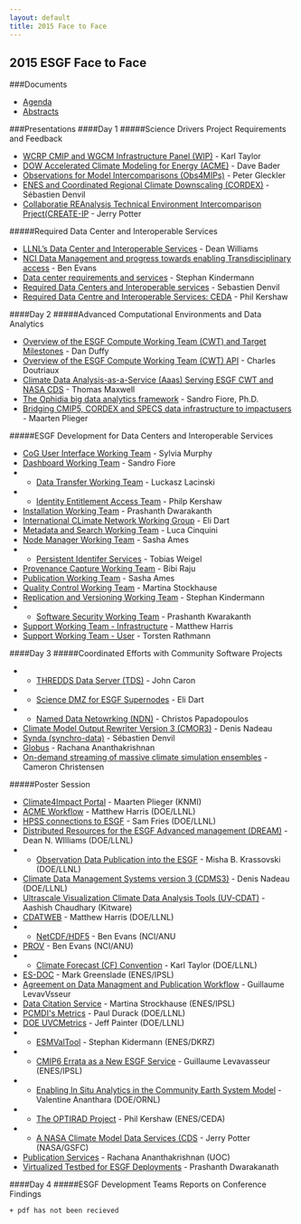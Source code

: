 ```yaml
---
layout: default
title: 2015 Face to Face
---
```


## 2015 ESGF Face to Face
###Documents
* [Agenda][agenda]
* [Abstracts][abstracts]

###Presentations
####Day 1
#####Science Drivers Project Requirements and Feedback
* [WCRP CMIP and WGCM Infrastructure Panel (WIP)][35] - Karl Taylor
* [DOW Accelerated Climate Modeling for Energy (ACME)][58] - Dave Bader
* [Observations for Model Intercomparisons (Obs4MIPs)][47] - Peter Gleckler
* [ENES and Coordinated Regional Climate Downscaling (CORDEX)][65] - Sébastien Denvil
* [Collaboratie REAnalysis Technical Environment Intercomparison Prject(CREATE-IP][33] - Jerry Potter

#####Required Data Center and Interoperable Services
* [LLNL’s Data Center and Interoperable Services][60] - Dean Williams
* [NCI Data Management and progress towards enabling Transdisciplinary access][44] - Ben Evans
* [Data center requirements and services][67] - Stephan Kindermann
* [Required Data Centers and Interoperable services][63] - Sebastien Denvil
* [Required Data Centre and Interoperable Services: CEDA][49] - Phil Kershaw


####Day 2
#####Advanced Computational Environments and Data Analytics
* [Overview of the ESGF Compute Working Team (CWT) and Target Milestones][54] - Dan Duffy
* [Overview of the ESGF Compute Working Team (CWT) API][50] - Charles Doutriaux
* [Climate Data Analysis-as-a-Service (Aaas) Serving ESGF CWT and NASA CDS][69] - Thomas Maxwell
* [The Ophidia big data analytics framework][57] - Sandro Fiore, Ph.D.
* [Bridging CMIP5, CORDEX and SPECS data infrastructure to impactusers][45] - Maarten Plieger

#####ESGF Development for Data Centers and Interoperable Services
* [CoG User Interface Working Team][76] - Sylvia Murphy
* [Dashboard Working Team][56] - Sandro Fiore
* + [Data Transfer Working Team][#] - Luckasz Lacinski
* + [Identity Entitlement Access Team][#] - Philp Kershaw
* [Installation Working Team][51] - Prashanth Dwarakanth
* [International CLimate Network Working Group][36] - Eli Dart
* [Metadata and Search Working Team][66] - Luca Cinquini
* [Node Manager Working Team][59] - Sasha Ames
* + [Persistent Identifer Services][#] - Tobias Weigel
* [Provenance Capture Working Team][53] - Bibi Raju
* [Publication Working Team][61] - Sasha Ames
* [Quality Control Working Team][74] - Martina Stockhause
* [Replication and Versioning Working Team][37] - Stephan Kindermann
* + [Software Security Working Team][3] - Prashanth Kwarakanth
* [Support Working Team - Infrastructure][41] - Matthew Harris
* [Support Working Team - User][71] - Torsten Rathmann


####Day 3
#####Coordinated Efforts with Community Software Projects
* + [THREDDS Data Server (TDS)][#] - John Caron
* + [Science DMZ for ESGF Supernodes][#] - Eli Dart
* + [Named Data Netowrking (NDN)][#] - Christos Papadopoulos
* [Climate Model Output Rewriter Version 3 (CMOR3)][46] - Denis Nadeau
* [Synda (synchro-data)][30] - Sébastien Denvil
* [Globus][55] - Rachana Ananthakrishnan
* [On-demand streaming of massive climate simulation ensembles][48] - Cameron Christensen

#####Poster Session
* [Climate4Impact Portal][7] - Maarten Plieger (KNMI)
* [ACME Workflow][3] - Matthew Harris (DOE/LLNL)
* [HPSS connections to ESGF][10] - Sam Fries (DOE/LLNL)
* [Distributed Resources for the ESGF Advanced management (DREAM)][9] - Dean N. WIlliams (DOE/LLNL)
* + [Observation Data Publication into the ESGF][#] - Misha B. Krassovski (DOE/LLNL)
* [Climate Data Management Systems version 3 (CDMS3)][8] - Denis Nadeau (DOE/LLNL)
* [Ultrascale Visualization Climate Data Analysis Tools (UV-CDAT)][14] - Aashish Chaudhary (Kitware)
* [CDATWEB][1] - Matthew Harris (DOE/LLNL)
* + [NetCDF/HDF5][#] - Ben Evans (NCI/ANU
* [PROV][4] - Ben Evans (NCI/ANU)
* + [Climate Forecast (CF) Convention][#] - Karl Taylor (DOE/LLNL)
* [ES-DOC][2] - Mark Greenslade (ENES/IPSL)
* [Agreement on Data Managment and Publication Workflow][5] - Guillaume LevavVsseur
* [Data Citation Service][15] - Martina Strockhause (ENES/IPSL)
* [PCMDI's Metrics][6] - Paul Durack (DOE/LLNL)
* [DOE UVCMetrics][11] - Jeff Painter (DOE/LLNL)
* + [ESMValTool][#] - Stephan Kidermann (ENES/DKRZ)
* + [CMIP6 Errata as a New ESGF Service][#] - Guillaume Levavasseur (ENES/IPSL)
* + [Enabling In Situ Analytics in the Community Earth System Model][#] - Valentine Ananthara (DOE/ORNL)
* + [The OPTIRAD Project][#] - Phil Kershaw (ENES/CEDA)
* + [A NASA Climate Model Data Services (CDS][#] - Jerry Potter (NASA/GSFC) 
* [Publication Services][12] - Rachana Ananthakrishnan (UOC)
* [Virtualized Testbed for ESGF Deployments][13] - Prashanth Dwarakanath


####Day 4
#####ESGF Development Teams Reports on Conference Findings


`+ pdf has not been recieved`


[agenda]: media/pdf/2015-ESGF-Agenda.pdf 
[abstracts]: media/pdf/2015-ESGF-Abstacts.pdf 

 [#]: #
 [1]: media/2015-F2F/Posters/ACME_CDATWEB.pdf
 [2]: media/2015-F2F/Posters/Earth-System-Documentation-(ES-DOC)-Preparations-for-CMIP6.pdf
 [3]: media/2015-F2F/Posters/ACME_Dashboard.pdf
 [4]: media/2015-F2F/Posters/Enhance-Reusability-and-Reproducibility-using-NCI-Provenance-Capturing-System.pdf
 [5]: media/2015-F2F/Posters/Agreement-on-data-management-and-ESGF-publication-workflow.pdf
 [6]: media/2015-F2F/Posters/Next-Generation-Objective-Testing-of-Climate-Models-Using-UV-CDAT-and-ESGF.pdf
 [7]: media/2015-F2F/Posters/Bridging-SPECS-CMIP5-and-CORDEX-data-to-impact-users.pdf
 [8]: media/2015-F2F/Posters/Parallelizing-the-Climate-Data-Management-System-version-3-(CDMS).pdf
 [9]: media/2015-F2F/Posters/DREAM-Distributed-Resources-for-the-ESGF-Advanced-Management.pdf
[10]: media/2015-F2F/Posters/Touching-BASE-Connecting-ESGF-to-HPSS.pdf
[11]: media/2015-F2F/Posters/UVCMetrics-Improved-Diagnostics.pdf
[12]: media/2015-F2F/Posters/ESGF-Publication.pdf
[13]: media/2015-F2F/Posters/VIRTUALIZED-TESTBED-FOR-ESGF-DEPLOYMENTS.pdf
[14]: media/2015-F2F/Posters/ESGF-UVCDAT.pdf
[15]: media/2015-F2F/Posters/Data-Citation-Service.pdf

[30]: media/2015-F2F/Presentations/2015-12-10-ESGF-F2F-SYNDA.pdf
[31]: media/2015-F2F/Presentations/F2F_WPS_doutriaux.pptx
[32]: media/2015-F2F/Presentations/2015-esgf-f2f-idea-wt-climate-impacts-portal-oauth2.mov
[33]: media/2015-F2F/Presentations/Jerry_Potter_ESGF_F2F_CREATE.pptx
[34]: media/2015-F2F/Presentations/2015-esgf-f2f-idea-wt.pptx
[35]: media/2015-F2F/Presentations/Karl_Taylor_ESGF_F2F_CMIP6.pdf
[36]: media/2015-F2F/Presentations/20151209-dart-icnwg-v3.pptx
[37]: media/2015-F2F/Presentations/Kindermann-ESGF-2015-replication-versioning-WG.pptx
[38]: media/2015-F2F/Presentations/20151210-dart-dmz-esgf-v3.pptx
[39]: media/2015-F2F/Presentations/LLNLs-Data-Center-and-Interoperable-Services.pdf
[40]: media/2015-F2F/Presentations/2015_ESGF_Ophidia_pub.pdf
[41]: media/2015-F2F/Presentations/MATTHEW_BENJAMIN_HARRIS_esgf-swt-2015-final.pptx
[42]: media/2015-F2F/Presentations/ACME-Ambitions-and-Status-Vision-Goals-and-Reality.pdf
[43]: media/2015-F2F/Presentations/MaartenPlieger_ESGFF2F2015_WPS_Climate4Impact_ISENES2.pptx
[44]: media/2015-F2F/Presentations/Ben-Evans-ESGF_F2F_NCI.pptx
[45]: media/2015-F2F/Presentations/Maarten_Plieger_ESGF_F2F_Climate4Impact.pptx
[46]: media/2015-F2F/Presentations/CMOR3_DenisNadeau_Thursday_am.pptx
[47]: media/2015-F2F/Presentations/Peter_Gleckler_ESGF_F2F_obs4mips.pptx
[48]: media/2015-F2F/Presentations/Cameron-Christensen_UVCDAT_F2F_2015-small.pptx
[49]: media/2015-F2F/Presentations/Phil-Kershaw_ESGF_F2F_CEDA.pptx
[50]: media/2015-F2F/Presentations/Charles_Doutriaux_F2F_WPS.pptx
[51]: media/2015-F2F/Presentations/Prashant-D.-iwt.pdf
[52]: media/2015-F2F/Presentations/Climate-Model-Output-Rewrite-CMOR.pdf
[53]: media/2015-F2F/Presentations/Provenance-Research_Raju.pptx
[54]: media/2015-F2F/Presentations/Dan_Duffy_ESGF_F2F_CWT.pptx
[55]: media/2015-F2F/Presentations/Rachana_Ananthakrishnan_151210_ESGF_Globus_ESGF_F2F.pptx
[56]: media/2015-F2F/Presentations/Dashboard.pdf
[57]: media/2015-F2F/Presentations/Sandro_Fiore_ESGF_F2F_Ophidia.pptx
[58]: media/2015-F2F/Presentations/Dave_Bader_ESGF_F2F_ACME.pptx.pdf
[59]: media/2015-F2F/Presentations/Sasha-Node-Manager-F2F-2015.pptx
[60]: media/2015-F2F/Presentations/Dean-Williams-ESGF_F2F_LLNL.pptx
[61]: media/2015-F2F/Presentations/Sasha-Publication-F2F-2015.pptx
[62]: media/2015-F2F/Presentations/ESGF-2015-Duffy-Presentation.pptx
[63]: media/2015-F2F/Presentations/Sebastien-Denvil-ESGF_F2F_IPSL.pdf
[64]: media/2015-F2F/Presentations/ESGF-2015-dkrz-data-center.pdf
[65]: media/2015-F2F/Presentations/Sebastien_Denvil_ESGF_F2F_IS-ENES.pdf
[66]: media/2015-F2F/Presentations/ESGF-METADATA-&-SEARCH-Working-Team-(ESGF-MSWT)-Progress-update-&-future-roadmap.pdf
[67]: media/2015-F2F/Presentations/Stephan-Kindermann-ESGF-F2F_DKRZ.pptx
[68]: media/2015-F2F/Presentations/ESGF-User-Interface-Working-Team-(ESGF-UIWT)-Progress-update-&-future-roadmap.pdf
[69]: media/2015-F2F/Presentations/Thomas_Maxwell_ESGF_F2F_AnalyticServices.pptx
[70]: media/2015-F2F/Presentations/ESGF-UserWorkingTeam.pptx
[71]: media/2015-F2F/Presentations/User-Support-Working-Team.pdf
[72]: media/2015-F2F/Presentations/ESGF-present.pdf
[73]: media/2015-F2F/Presentations/esgf-conference-2015-ESGF-PID-Services-for-CMIP6.pptx
[74]: media/2015-F2F/Presentations/ESGF2015_QCWT_stockhause.pptx
[75]: media/2015-F2F/Presentations/esgf-papadopoulos.pptx
[76]: media/2015-F2F/Presentations/ESGF_F2F_2015_CoG_Cinquini.pdf
[77]: media/2015-F2F/Presentations/esgf-swt-2015.pdf
[78]: media/2015-F2F/Presentations/ESGF_F2F_2015_Search_Cinquini.pdf
[79]: media/2015-F2F/Presentations/iwt.pdf
[80]: media/2015-F2F/Presentations/ESGF_Presentation_Lukasz_Lacinski.pdf
[81]: media/2015-F2F/Presentations/secteam.pdf
